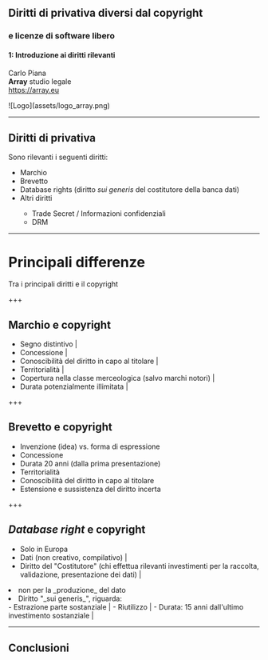 ##  Diritti di privativa diversi dal copyright
### e licenze di software libero

#### 1: Introduzione ai diritti rilevanti

Carlo Piana  
<span class="fa-red">**Array**</span> studio legale  
https://array.eu

<div class="borderless">
![Logo](assets/logo_array.png)
</div>

---

## Diritti di privativa

Sono rilevanti i seguenti diritti:

<ul>
<li class="fragment">Marchio </li>
<li class="fragment"> Brevetto</li>
<li class="fragment">Database rights (diritto <em>sui generis</em> del costitutore della banca dati)</li>
<li class="fragment">Altri diritti</li>
<ul>
<li class="fragment"> Trade Secret / Informazioni confidenziali </li>
<li class="fragment"> DRM </li>
</ul>
</ul>


---

# Principali differenze

Tra i principali diritti e il copyright

+++

## Marchio e copyright

- Segno distintivo |
- Concessione |
- Conoscibilità del diritto in capo al titolare |
- Territorialità |
- Copertura nella classe merceologica (salvo marchi notori) |
- Durata potenzialmente illimitata |


+++

## Brevetto e copyright

- Invenzione (idea) vs. forma di espressione
- Concessione
- Durata 20 anni (dalla prima presentazione)
- Territorialità
- Conoscibilità del diritto in capo al titolare
- Estensione e sussistenza del diritto incerta

+++

## _Database right_ e copyright

- Solo in Europa
- Dati (non creativo, compilativo) |
- Diritto del "Costitutore" (chi effettua rilevanti investimenti per la raccolta, validazione, presentazione dei dati) |
<li class="fragment"> non per la _produzione_ del dato </li>
<li class="fragment"> Diritto "_sui generis_", riguarda: </li>
    - Estrazione parte sostanziale |
    - Riutilizzo |
- Durata: 15 anni dall'ultimo investimento sostanziale |

---

## Conclusioni
